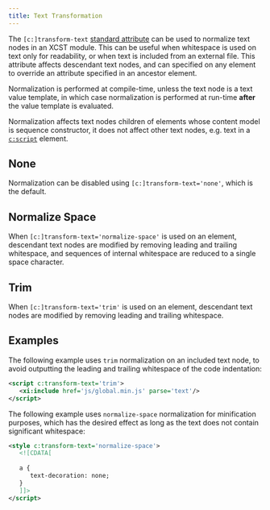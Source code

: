 ```yaml
---
title: Text Transformation
---
```


The `[c:]transform-text` [standard attribute](standard-attributes.html) can be used to normalize text nodes in an XCST module. This can be useful when whitespace is used on text only for readability, or when text is included from an external file. This attribute affects descendant text nodes, and can specified on any element to override an attribute specified in an ancestor element.

Normalization is performed at compile-time, unless the text node is a text value template, in which case normalization is performed at run-time **after** the value template is evaluated. 

Normalization affects text nodes children of elements whose content model is sequence constructor, it does not affect other text nodes, e.g. text in a [`c:script`](../c/script.html) element.

## None

Normalization can be disabled using `[c:]transform-text='none'`, which is the default.

## Normalize Space

When `[c:]transform-text='normalize-space'` is used on an element, descendant text nodes are modified by removing leading and trailing whitespace, and sequences of internal whitespace are reduced to a single space character.

## Trim

When `[c:]transform-text='trim'` is used on an element, descendant text nodes are modified by removing leading and trailing whitespace.

## Examples

The following example uses `trim` normalization on an included text node, to avoid outputting the leading and trailing whitespace of the code indentation:

```xml
<script c:transform-text='trim'>
   <xi:include href='js/global.min.js' parse='text'/>
</script>
```

The following example uses `normalize-space` normalization for minification purposes, which has the desired effect as long as the text does not contain significant whitespace:

```xml
<style c:transform-text='normalize-space'>
   <![CDATA[
   
   a {
      text-decoration: none;
   }
   ]]>
</script>
```
